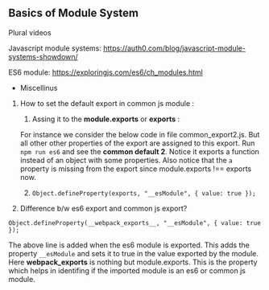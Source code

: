 ## Basics of Module System

Plural videos

Javascript module systems:
https://auth0.com/blog/javascript-module-systems-showdown/

ES6 module:
https://exploringjs.com/es6/ch_modules.html

- Miscellinus

1. How to set the default export in common js module :

   1. Assing it to the **module.exports** or **exports** :

   For instance we consider the below code in file common_export2.js. But all other other properties of the export are assigned to this export. Run `npm run es6` and see the **common default 2**. Notice it exports a function instead of an object with some properties. Also notice that the `a` property is missing from the export since module.exports !== exports now.

   2. `Object.defineProperty(exports, "__esModule", { value: true });`

2) Difference b/w es6 export and common js export?

`Object.defineProperty(__webpack_exports__, "__esModule", { value: true });`

The above line is added when the es6 module is exported. This adds the property `__esModule` and sets it to true in the value exported by the module. Here **webpack_exports** is nothing but module.exports. This is the property which helps in identifing if the imported module is an es6 or common js module.
